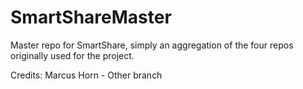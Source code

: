# SmartShareMaster
Master repo for SmartShare, simply an aggregation of the four repos originally used for the project.


Credits:
Marcus Horn - Other branch
